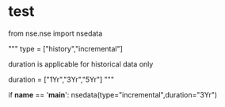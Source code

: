 # test

from nse.nse import nsedata

"""
type = ["history","incremental"]

duration is applicable for historical data only

duration = ["1Yr","3Yr","5Yr"]
"""

if __name__ == '__main__':
    nsedata(type="incremental",duration="3Yr")
